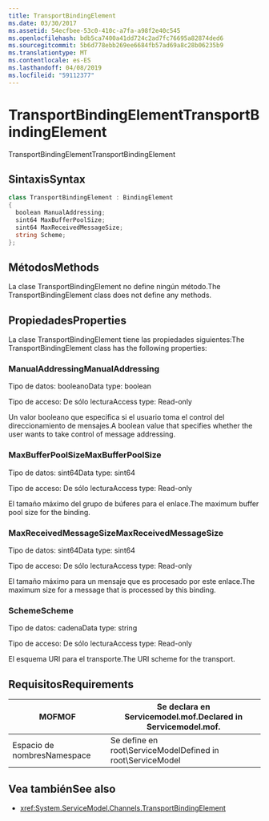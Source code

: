 ```yaml
---
title: TransportBindingElement
ms.date: 03/30/2017
ms.assetid: 54ecfbee-53c0-410c-a7fa-a98f2e40c545
ms.openlocfilehash: bdb5ca7400a41dd724c2ad7fc76695a82874ded6
ms.sourcegitcommit: 5b6d778ebb269ee6684fb57ad69a8c28b06235b9
ms.translationtype: MT
ms.contentlocale: es-ES
ms.lasthandoff: 04/08/2019
ms.locfileid: "59112377"
---
```

# <a name="transportbindingelement"></a><span data-ttu-id="c1444-102">TransportBindingElement</span><span class="sxs-lookup"><span data-stu-id="c1444-102">TransportBindingElement</span></span>
<span data-ttu-id="c1444-103">TransportBindingElement</span><span class="sxs-lookup"><span data-stu-id="c1444-103">TransportBindingElement</span></span>  
  
## <a name="syntax"></a><span data-ttu-id="c1444-104">Sintaxis</span><span class="sxs-lookup"><span data-stu-id="c1444-104">Syntax</span></span>  
  
```csharp
class TransportBindingElement : BindingElement  
{  
  boolean ManualAddressing;  
  sint64 MaxBufferPoolSize;  
  sint64 MaxReceivedMessageSize;  
  string Scheme;  
};  
```  
  
## <a name="methods"></a><span data-ttu-id="c1444-105">Métodos</span><span class="sxs-lookup"><span data-stu-id="c1444-105">Methods</span></span>  
 <span data-ttu-id="c1444-106">La clase TransportBindingElement no define ningún método.</span><span class="sxs-lookup"><span data-stu-id="c1444-106">The TransportBindingElement class does not define any methods.</span></span>  
  
## <a name="properties"></a><span data-ttu-id="c1444-107">Propiedades</span><span class="sxs-lookup"><span data-stu-id="c1444-107">Properties</span></span>  
 <span data-ttu-id="c1444-108">La clase TransportBindingElement tiene las propiedades siguientes:</span><span class="sxs-lookup"><span data-stu-id="c1444-108">The TransportBindingElement class has the following properties:</span></span>  
  
### <a name="manualaddressing"></a><span data-ttu-id="c1444-109">ManualAddressing</span><span class="sxs-lookup"><span data-stu-id="c1444-109">ManualAddressing</span></span>  
 <span data-ttu-id="c1444-110">Tipo de datos: booleano</span><span class="sxs-lookup"><span data-stu-id="c1444-110">Data type: boolean</span></span>  
  
 <span data-ttu-id="c1444-111">Tipo de acceso: De sólo lectura</span><span class="sxs-lookup"><span data-stu-id="c1444-111">Access type: Read-only</span></span>  
  
 <span data-ttu-id="c1444-112">Un valor booleano que especifica si el usuario toma el control del direccionamiento de mensajes.</span><span class="sxs-lookup"><span data-stu-id="c1444-112">A boolean value that specifies whether the user wants to take control of message addressing.</span></span>  
  
### <a name="maxbufferpoolsize"></a><span data-ttu-id="c1444-113">MaxBufferPoolSize</span><span class="sxs-lookup"><span data-stu-id="c1444-113">MaxBufferPoolSize</span></span>  
 <span data-ttu-id="c1444-114">Tipo de datos: sint64</span><span class="sxs-lookup"><span data-stu-id="c1444-114">Data type: sint64</span></span>  
  
 <span data-ttu-id="c1444-115">Tipo de acceso: De sólo lectura</span><span class="sxs-lookup"><span data-stu-id="c1444-115">Access type: Read-only</span></span>  
  
 <span data-ttu-id="c1444-116">El tamaño máximo del grupo de búferes para el enlace.</span><span class="sxs-lookup"><span data-stu-id="c1444-116">The maximum buffer pool size for the binding.</span></span>  
  
### <a name="maxreceivedmessagesize"></a><span data-ttu-id="c1444-117">MaxReceivedMessageSize</span><span class="sxs-lookup"><span data-stu-id="c1444-117">MaxReceivedMessageSize</span></span>  
 <span data-ttu-id="c1444-118">Tipo de datos: sint64</span><span class="sxs-lookup"><span data-stu-id="c1444-118">Data type: sint64</span></span>  
  
 <span data-ttu-id="c1444-119">Tipo de acceso: De sólo lectura</span><span class="sxs-lookup"><span data-stu-id="c1444-119">Access type: Read-only</span></span>  
  
 <span data-ttu-id="c1444-120">El tamaño máximo para un mensaje que es procesado por este enlace.</span><span class="sxs-lookup"><span data-stu-id="c1444-120">The maximum size for a message that is processed by this binding.</span></span>  
  
### <a name="scheme"></a><span data-ttu-id="c1444-121">Scheme</span><span class="sxs-lookup"><span data-stu-id="c1444-121">Scheme</span></span>  
 <span data-ttu-id="c1444-122">Tipo de datos: cadena</span><span class="sxs-lookup"><span data-stu-id="c1444-122">Data type: string</span></span>  
  
 <span data-ttu-id="c1444-123">Tipo de acceso: De sólo lectura</span><span class="sxs-lookup"><span data-stu-id="c1444-123">Access type: Read-only</span></span>  
  
 <span data-ttu-id="c1444-124">El esquema URI para el transporte.</span><span class="sxs-lookup"><span data-stu-id="c1444-124">The URI scheme for the transport.</span></span>  
  
## <a name="requirements"></a><span data-ttu-id="c1444-125">Requisitos</span><span class="sxs-lookup"><span data-stu-id="c1444-125">Requirements</span></span>  
  
|<span data-ttu-id="c1444-126">MOF</span><span class="sxs-lookup"><span data-stu-id="c1444-126">MOF</span></span>|<span data-ttu-id="c1444-127">Se declara en Servicemodel.mof.</span><span class="sxs-lookup"><span data-stu-id="c1444-127">Declared in Servicemodel.mof.</span></span>|  
|---------|-----------------------------------|  
|<span data-ttu-id="c1444-128">Espacio de nombres</span><span class="sxs-lookup"><span data-stu-id="c1444-128">Namespace</span></span>|<span data-ttu-id="c1444-129">Se define en root\ServiceModel</span><span class="sxs-lookup"><span data-stu-id="c1444-129">Defined in root\ServiceModel</span></span>|  
  
## <a name="see-also"></a><span data-ttu-id="c1444-130">Vea también</span><span class="sxs-lookup"><span data-stu-id="c1444-130">See also</span></span>

- <xref:System.ServiceModel.Channels.TransportBindingElement>
